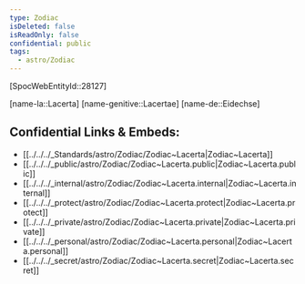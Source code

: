 ```yaml
---
type: Zodiac
isDeleted: false
isReadOnly: false
confidential: public
tags:
  - astro/Zodiac
---
```


[SpocWebEntityId::28127]



[name-la::Lacerta]
[name-genitive::Lacertae]
[name-de::Eidechse]


## Confidential Links & Embeds: 
- [[../../../_Standards/astro/Zodiac/Zodiac~Lacerta|Zodiac~Lacerta]] 
- [[../../../_public/astro/Zodiac/Zodiac~Lacerta.public|Zodiac~Lacerta.public]] 
- [[../../../_internal/astro/Zodiac/Zodiac~Lacerta.internal|Zodiac~Lacerta.internal]] 
- [[../../../_protect/astro/Zodiac/Zodiac~Lacerta.protect|Zodiac~Lacerta.protect]] 
- [[../../../_private/astro/Zodiac/Zodiac~Lacerta.private|Zodiac~Lacerta.private]] 
- [[../../../_personal/astro/Zodiac/Zodiac~Lacerta.personal|Zodiac~Lacerta.personal]] 
- [[../../../_secret/astro/Zodiac/Zodiac~Lacerta.secret|Zodiac~Lacerta.secret]] 
